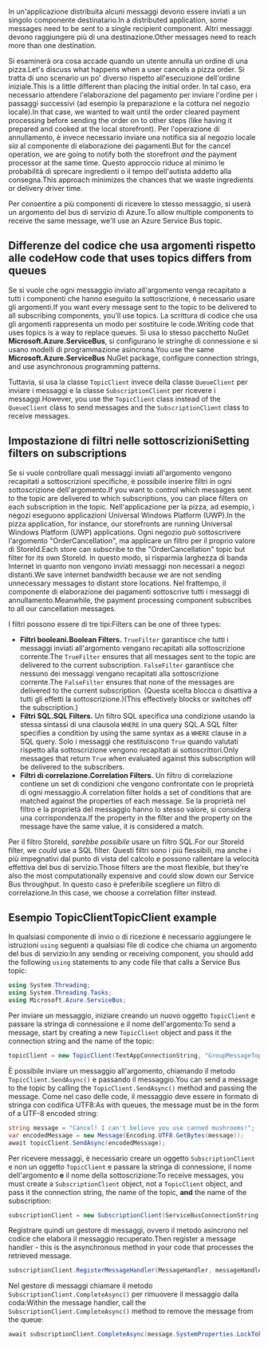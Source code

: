 <span data-ttu-id="4fb95-101">In un'applicazione distribuita alcuni messaggi devono essere inviati a un singolo componente destinatario.</span><span class="sxs-lookup"><span data-stu-id="4fb95-101">In a distributed application, some messages need to be sent to a single recipient component.</span></span> <span data-ttu-id="4fb95-102">Altri messaggi devono raggiungere più di una destinazione.</span><span class="sxs-lookup"><span data-stu-id="4fb95-102">Other messages need to reach more than one destination.</span></span>

<span data-ttu-id="4fb95-103">Si esaminerà ora cosa accade quando un utente annulla un ordine di una pizza.</span><span class="sxs-lookup"><span data-stu-id="4fb95-103">Let's discuss what happens when a user cancels a pizza order.</span></span> <span data-ttu-id="4fb95-104">Si tratta di uno scenario un po' diverso rispetto all'esecuzione dell'ordine iniziale.</span><span class="sxs-lookup"><span data-stu-id="4fb95-104">This is a little different than placing the initial order.</span></span> <span data-ttu-id="4fb95-105">In tal caso, era necessario attendere l'elaborazione del pagamento per inviare l'ordine per i passaggi successivi (ad esempio la preparazione e la cottura nel negozio locale).</span><span class="sxs-lookup"><span data-stu-id="4fb95-105">In that case, we wanted to wait until the order cleared payment processing before sending the order on to other steps (like having it prepared and cooked at the local storefront).</span></span> <span data-ttu-id="4fb95-106">Per l'operazione di annullamento, è invece necessario inviare una notifica sia al negozio locale *sia* al componente di elaborazione dei pagamenti.</span><span class="sxs-lookup"><span data-stu-id="4fb95-106">But for the cancel operation, we are going to notify both the storefront *and* the payment processor at the same time.</span></span> <span data-ttu-id="4fb95-107">Questo approccio riduce al minimo le probabilità di sprecare ingredienti o il tempo dell'autista addetto alla consegna.</span><span class="sxs-lookup"><span data-stu-id="4fb95-107">This approach minimizes the chances that we waste ingredients or delivery driver time.</span></span>

<span data-ttu-id="4fb95-108">Per consentire a più componenti di ricevere lo stesso messaggio, si userà un argomento del bus di servizio di Azure.</span><span class="sxs-lookup"><span data-stu-id="4fb95-108">To allow multiple components to receive the same message, we'll use an Azure Service Bus topic.</span></span>

## <a name="how-code-that-uses-topics-differs-from-queues"></a><span data-ttu-id="4fb95-109">Differenze del codice che usa argomenti rispetto alle code</span><span class="sxs-lookup"><span data-stu-id="4fb95-109">How code that uses topics differs from queues</span></span>

<span data-ttu-id="4fb95-110">Se si vuole che ogni messaggio inviato all'argomento venga recapitato a tutti i componenti che hanno eseguito la sottoscrizione, è necessario usare gli argomenti.</span><span class="sxs-lookup"><span data-stu-id="4fb95-110">If you want every message sent to the topic to be delivered to all subscribing components, you'll use topics.</span></span> <span data-ttu-id="4fb95-111">La scrittura di codice che usa gli argomenti rappresenta un modo per sostituire le code.</span><span class="sxs-lookup"><span data-stu-id="4fb95-111">Writing code that uses topics is a way to replace queues.</span></span> <span data-ttu-id="4fb95-112">Si usa lo stesso pacchetto NuGet **Microsoft.Azure.ServiceBus**, si configurano le stringhe di connessione e si usano modelli di programmazione asincrona.</span><span class="sxs-lookup"><span data-stu-id="4fb95-112">You use the same **Microsoft.Azure.ServiceBus** NuGet package, configure connection strings, and use asynchronous programming patterns.</span></span>

<span data-ttu-id="4fb95-113">Tuttavia, si usa la classe `TopicClient` invece della classe `QueueClient` per inviare i messaggi e la classe `SubscriptionClient` per ricevere i messaggi.</span><span class="sxs-lookup"><span data-stu-id="4fb95-113">However, you use the `TopicClient` class instead of the `QueueClient` class to send messages and the `SubscriptionClient` class to receive messages.</span></span>

## <a name="setting-filters-on-subscriptions"></a><span data-ttu-id="4fb95-114">Impostazione di filtri nelle sottoscrizioni</span><span class="sxs-lookup"><span data-stu-id="4fb95-114">Setting filters on subscriptions</span></span>

<span data-ttu-id="4fb95-115">Se si vuole controllare quali messaggi inviati all'argomento vengono recapitati a sottoscrizioni specifiche, è possibile inserire filtri in ogni sottoscrizione dell'argomento.</span><span class="sxs-lookup"><span data-stu-id="4fb95-115">If you want to control which messages sent to the topic are delivered to which subscriptions, you can place filters on each subscription in the topic.</span></span> <span data-ttu-id="4fb95-116">Nell'applicazione per la pizza, ad esempio, i negozi eseguono applicazioni Universal Windows Platform (UWP).</span><span class="sxs-lookup"><span data-stu-id="4fb95-116">In the pizza application, for instance, our storefronts are running Universal Windows Platform (UWP) applications.</span></span> <span data-ttu-id="4fb95-117">Ogni negozio può sottoscrivere l'argomento "OrderCancellation", ma applicare un filtro per il proprio valore di StoreId.</span><span class="sxs-lookup"><span data-stu-id="4fb95-117">Each store can subscribe to the "OrderCancellation" topic but filter for its own StoreId.</span></span> <span data-ttu-id="4fb95-118">In questo modo, si risparmia larghezza di banda Internet in quanto non vengono inviati messaggi non necessari a negozi distanti.</span><span class="sxs-lookup"><span data-stu-id="4fb95-118">We save internet bandwidth because we are not sending unnecessary messages to distant store locations.</span></span> <span data-ttu-id="4fb95-119">Nel frattempo, il componente di elaborazione dei pagamenti sottoscrive tutti i messaggi di annullamento.</span><span class="sxs-lookup"><span data-stu-id="4fb95-119">Meanwhile, the payment processing component subscribes to all our cancellation messages.</span></span>

<span data-ttu-id="4fb95-120">I filtri possono essere di tre tipi:</span><span class="sxs-lookup"><span data-stu-id="4fb95-120">Filters can be one of three types:</span></span>

- <span data-ttu-id="4fb95-121">**Filtri booleani.**</span><span class="sxs-lookup"><span data-stu-id="4fb95-121">**Boolean Filters.**</span></span> <span data-ttu-id="4fb95-122">`TrueFilter` garantisce che tutti i messaggi inviati all'argomento vengano recapitati alla sottoscrizione corrente.</span><span class="sxs-lookup"><span data-stu-id="4fb95-122">The `TrueFilter` ensures that all messages sent to the topic are delivered to the current subscription.</span></span> <span data-ttu-id="4fb95-123">`FalseFilter` garantisce che nessuno dei messaggi vengano recapitati alla sottoscrizione corrente.</span><span class="sxs-lookup"><span data-stu-id="4fb95-123">The `FalseFilter` ensures that none of the messages are delivered to the current subscription.</span></span> <span data-ttu-id="4fb95-124">(Questa scelta blocca o disattiva a tutti gli effetti la sottoscrizione.)</span><span class="sxs-lookup"><span data-stu-id="4fb95-124">(This effectively blocks or switches off the subscription.)</span></span>
- <span data-ttu-id="4fb95-125">**Filtri SQL.**</span><span class="sxs-lookup"><span data-stu-id="4fb95-125">**SQL Filters.**</span></span> <span data-ttu-id="4fb95-126">Un filtro SQL specifica una condizione usando la stessa sintassi di una clausola `WHERE` in una query SQL.</span><span class="sxs-lookup"><span data-stu-id="4fb95-126">A SQL filter specifies a condition by using the same syntax as a `WHERE` clause in a SQL query.</span></span> <span data-ttu-id="4fb95-127">Solo i messaggi che restituiscono `True` quando valutati rispetto alla sottoscrizione vengono recapitati ai sottoscrittori.</span><span class="sxs-lookup"><span data-stu-id="4fb95-127">Only messages that return `True` when evaluated against this subscription will be delivered to the subscribers.</span></span>
- <span data-ttu-id="4fb95-128">**Filtri di correlazione.**</span><span class="sxs-lookup"><span data-stu-id="4fb95-128">**Correlation Filters.**</span></span> <span data-ttu-id="4fb95-129">Un filtro di correlazione contiene un set di condizioni che vengono confrontate con le proprietà di ogni messaggio.</span><span class="sxs-lookup"><span data-stu-id="4fb95-129">A correlation filter holds a set of conditions that are matched against the properties of each message.</span></span> <span data-ttu-id="4fb95-130">Se la proprietà nel filtro e la proprietà del messaggio hanno lo stesso valore, si considera una corrispondenza.</span><span class="sxs-lookup"><span data-stu-id="4fb95-130">If the property in the filter and the property on the message have the same value, it is considered a match.</span></span>

<span data-ttu-id="4fb95-131">Per il filtro StoreId, *sarebbe possibile* usare un filtro SQL.</span><span class="sxs-lookup"><span data-stu-id="4fb95-131">For our StoreId filter, we *could* use a SQL filter.</span></span> <span data-ttu-id="4fb95-132">Questi filtri sono i più flessibili, ma anche i più impegnativi dal punto di vista del calcolo e possono rallentare la velocità effettiva del bus di servizio.</span><span class="sxs-lookup"><span data-stu-id="4fb95-132">Those filters are the most flexible, but they're also the most computationally expensive and could slow down our Service Bus throughput.</span></span> <span data-ttu-id="4fb95-133">In questo caso è preferibile scegliere un filtro di correlazione.</span><span class="sxs-lookup"><span data-stu-id="4fb95-133">In this case, we choose a correlation filter instead.</span></span> 

## <a name="topicclient-example"></a><span data-ttu-id="4fb95-134">Esempio TopicClient</span><span class="sxs-lookup"><span data-stu-id="4fb95-134">TopicClient example</span></span>

<span data-ttu-id="4fb95-135">In qualsiasi componente di invio o di ricezione è necessario aggiungere le istruzioni `using` seguenti a qualsiasi file di codice che chiama un argomento del bus di servizio:</span><span class="sxs-lookup"><span data-stu-id="4fb95-135">In any sending or receiving component, you should add the following `using` statements to any code file that calls a Service Bus topic:</span></span>

```C#
using System.Threading;
using System.Threading.Tasks;
using Microsoft.Azure.ServiceBus;
```

<span data-ttu-id="4fb95-136">Per inviare un messaggio, iniziare creando un nuovo oggetto `TopicClient` e passare la stringa di connessione e il nome dell'argomento:</span><span class="sxs-lookup"><span data-stu-id="4fb95-136">To send a message, start by creating a new `TopicClient` object and pass it the connection string and the name of the topic:</span></span>

```C#
topicClient = new TopicClient(TextAppConnectionString, "GroupMessageTopic");
```

<span data-ttu-id="4fb95-137">È possibile inviare un messaggio all'argomento, chiamando il metodo `TopicClient.SendAsync()` e passando il messaggio.</span><span class="sxs-lookup"><span data-stu-id="4fb95-137">You can send a message to the topic by calling the `TopicClient.SendAsync()` method and passing the message.</span></span> <span data-ttu-id="4fb95-138">Come nel caso delle code, il messaggio deve essere in formato di stringa con codifica UTF8:</span><span class="sxs-lookup"><span data-stu-id="4fb95-138">As with queues, the message must be in the form of a UTF-8 encoded string:</span></span>

```C#
string message = "Cancel! I can't believe you use canned mushrooms!";
var encodedMessage = new Message(Encoding.UTF8.GetBytes(message));
await topicClient.SendAsync(encodedMessage);
```

<span data-ttu-id="4fb95-139">Per ricevere messaggi, è necessario creare un oggetto `SubscriptionClient` e non un oggetto `TopicClient` e passare la stringa di connessione, il nome dell'argomento **e** il nome della sottoscrizione:</span><span class="sxs-lookup"><span data-stu-id="4fb95-139">To receive messages, you must create a `SubscriptionClient` object, not a `TopicClient` object, and pass it the connection string, the name of the topic, **and** the name of the subscription:</span></span>

```C#
subscriptionClient = new SubscriptionClient(ServiceBusConnectionString, "GroupMessageTopic", "NorthAmerica");
```

<span data-ttu-id="4fb95-140">Registrare quindi un gestore di messaggi, ovvero il metodo asincrono nel codice che elabora il messaggio recuperato.</span><span class="sxs-lookup"><span data-stu-id="4fb95-140">Then register a message handler - this is the asynchronous method in your code that processes the retrieved message.</span></span>

```C#
subscriptionClient.RegisterMessageHandler(MessageHandler, messageHandlerOptions);
```

<span data-ttu-id="4fb95-141">Nel gestore di messaggi chiamare il metodo `SubscriptionClient.CompleteAsync()` per rimuovere il messaggio dalla coda:</span><span class="sxs-lookup"><span data-stu-id="4fb95-141">Within the message handler, call the `SubscriptionClient.CompleteAsync()` method to remove the message from the queue:</span></span>

```C#
await subscriptionClient.CompleteAsync(message.SystemProperties.LockToken);
```